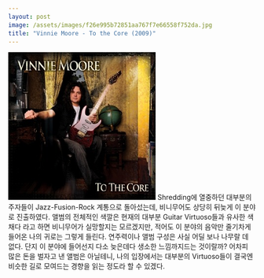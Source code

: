 ```yaml
---
layout: post
image: /assets/images/f26e995b72851aa767f7e66558f752da.jpg
title: "Vinnie Moore - To the Core (2009)"
---
```



![image](/assets/images/f26e995b72851aa767f7e66558f752da.jpg)
Shredding에 열중하던 대부분의 주자들이 Jazz-Fusion-Rock 계통으로 돌아섰는데, 비니무어도 상당히 뒤늦게 이 분야로 진출하였다. 앨범의 전체적인 색깔은 현재의 대부분 Guitar Virtuoso들과 유사한 색채다 라고 하면 비니무어가 실망할지는 모르겠지만, 적어도 이 분야의 음악만 줄기차게 들어온 나의 귀로는 그렇게 들린다.
연주력이나 앨범 구성은 사실 어딜 보나 나무랄 데 없다. 단지 이 분야에 들어선지 다소 늦은데다 생소한 느낌까지드는 것이랄까? 어차피 많은 돈을 벌자고 낸 앨범은 아닐테니, 나의 입장에서는 대부분의 Virtuoso들이 결국엔 비슷한 길로 모여드는 경향을 읽는 정도라 할 수 있겠다. 


